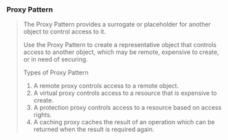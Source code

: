 ### Proxy Pattern

>  The Proxy Pattern provides a surrogate or placeholder for another object to control access to it.
> 
> Use the Proxy Pattern to create a representative object that controls access
to another object, which may be remote, expensive to create, or in need of securing.
> 
> 
> Types of Proxy Pattern
> 
> 1. A remote proxy controls access to a remote object.
> 2. A virtual proxy controls access to a resource that is expensive to create.
> 3. A protection proxy controls access to a resource based on access rights.
> 4. A caching proxy caches the result of an operation which can be returned when the result is required again.